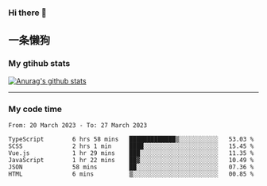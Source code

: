 ### Hi there 👋

## 一条懒狗
<!--
**kiss-me-quickly/kiss-me-quickly** is a ✨ _special_ ✨ repository because its `README.md` (this file) appears on your GitHub profile.

Here are some ideas to get you started:

- 🔭 I’m currently working on ...
- 🌱 I’m currently learning ...
- 👯 I’m looking to collaborate on ...
- 🤔 I’m looking for help with ...
- 💬 Ask me about ...
- 📫 How to reach me: ...
- 😄 Pronouns: ...
- ⚡ Fun fact: ...
-->


### My gtihub stats

[![Anurag's github stats](https://github-readme-stats.vercel.app/api?username=kiss-me-quickly)](https://github.com/anuraghazra/github-readme-stats)

***

### My code time

<!--START_SECTION:waka-->

```text
From: 20 March 2023 - To: 27 March 2023

TypeScript        6 hrs 58 mins   █████████████▒░░░░░░░░░░░   53.03 %
SCSS              2 hrs 1 min     ████░░░░░░░░░░░░░░░░░░░░░   15.45 %
Vue.js            1 hr 29 mins    ███░░░░░░░░░░░░░░░░░░░░░░   11.35 %
JavaScript        1 hr 22 mins    ██▓░░░░░░░░░░░░░░░░░░░░░░   10.49 %
JSON              58 mins         ██░░░░░░░░░░░░░░░░░░░░░░░   07.36 %
HTML              6 mins          ▒░░░░░░░░░░░░░░░░░░░░░░░░   00.85 %
```

<!--END_SECTION:waka-->
